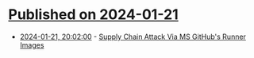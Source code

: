 # [Published on 2024-01-21](index.md)

* [2024-01-21, 20:02:00](https://soylentnews.org/article.pl?sid=24/01/19/1053225&from=rss) - [Supply Chain Attack Via MS GitHub's Runner Images](https://soylentnews.org/article.pl?sid=24/01/19/1053225&from=rss)
